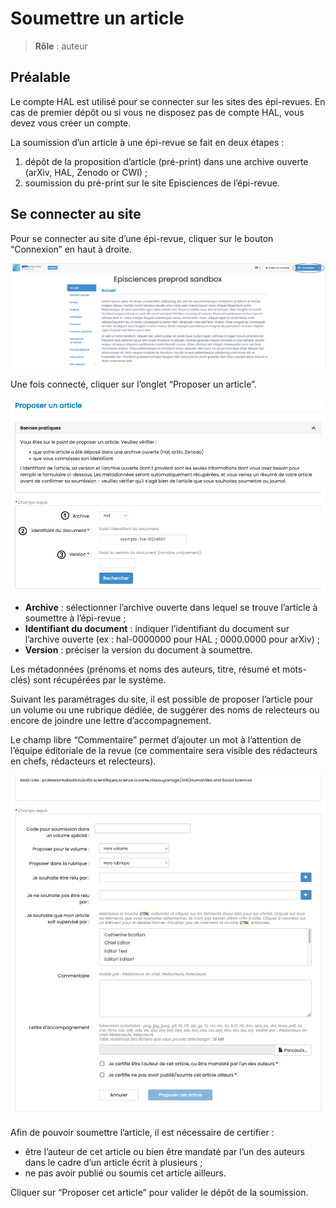 # Soumettre un article

> **Rôle** : auteur

## Préalable
Le compte HAL est utilisé pour se connecter sur les sites des épi-revues. En cas de premier dépôt ou si vous ne disposez pas de compte HAL, vous devez vous créer un compte.

La soumission d’un article à une épi-revue se fait en deux étapes :
1. dépôt de la proposition d’article (pré-print) dans une archive ouverte (arXiv, HAL, Zenodo or CWI) ;
2. soumission du pré-print sur le site Episciences de l’épi-revue.

## Se connecter au site
Pour se connecter au site d’une épi-revue, cliquer sur le bouton “Connexion” en haut à droite.

![Alt text](img/submission_welcome.png "Accueil")

Une fois connecté, cliquer sur l’onglet “Proposer un article”.

![Alt text](img/submission_submit-1.png "Proposer un article")

+ **Archive** : sélectionner l’archive ouverte dans lequel se trouve l’article à soumettre à l’épi-revue ;
+ **Identifiant du document** : indiquer l’identifiant du document sur l’archive ouverte (ex : hal-0000000 pour HAL ; 0000.0000 pour arXiv) ;
+ **Version** : préciser la version du document à soumettre.

Les métadonnées (prénoms et noms des auteurs, titre, résumé et mots-clés) sont récupérées par le système.

Suivant les paramétrages du site, il est possible de proposer l’article pour un volume ou une rubrique dédiée, de suggérer des noms de relecteurs ou encore de joindre une lettre d’accompagnement.

Le champ libre “Commentaire” permet d’ajouter un mot à l’attention de l’équipe éditoriale de la revue (ce commentaire sera visible des rédacteurs en chefs, rédacteurs et relecteurs).

![Alt text](img/submission_submit-2.png "Proposer un article : champs optionnels")

Afin de pouvoir soumettre l’article, il est nécessaire de certifier :
+ être l’auteur de cet article ou bien être mandaté par l’un des auteurs dans le cadre d’un article écrit à plusieurs ; 
+ ne pas avoir publié ou soumis cet article ailleurs.

Cliquer sur “Proposer cet article” pour valider le dépôt de la soumission.
